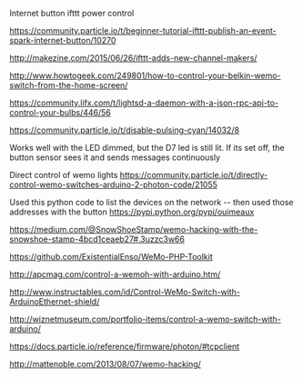 Internet button ifttt power control

https://community.particle.io/t/beginner-tutorial-ifttt-publish-an-event-spark-internet-button/10270

http://makezine.com/2015/06/26/ifttt-adds-new-channel-makers/

http://www.howtogeek.com/249801/how-to-control-your-belkin-wemo-switch-from-the-home-screen/

https://community.lifx.com/t/lightsd-a-daemon-with-a-json-rpc-api-to-control-your-bulbs/446/56

https://community.particle.io/t/disable-pulsing-cyan/14032/8

Works well with the LED dimmed, but the D7 led is still lit.  If its set off, the button sensor sees it and sends messages continuously


Direct control of wemo lights
https://community.particle.io/t/directly-control-wemo-switches-arduino-2-photon-code/21055

Used this python code to list the devices on the network -- then used those addresses with the button
https://pypi.python.org/pypi/ouimeaux

https://medium.com/@SnowShoeStamp/wemo-hacking-with-the-snowshoe-stamp-4bcd1ceaeb27#.3uzzc3w66

https://github.com/ExistentialEnso/WeMo-PHP-Toolkit

http://apcmag.com/control-a-wemoh-with-arduino.htm/

http://www.instructables.com/id/Control-WeMo-Switch-with-ArduinoEthernet-shield/

http://wiznetmuseum.com/portfolio-items/control-a-wemo-switch-with-arduino/

https://docs.particle.io/reference/firmware/photon/#tcpclient

http://mattenoble.com/2013/08/07/wemo-hacking/




